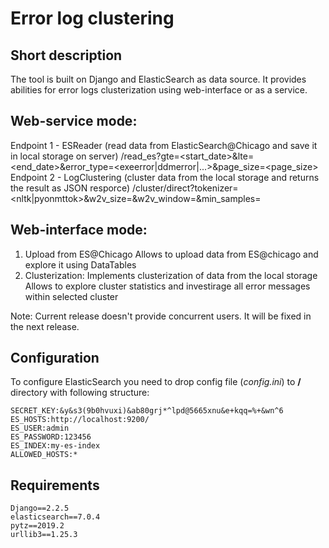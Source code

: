# Error log clustering

## Short description
The tool is built on Django and ElasticSearch as data source.
It provides abilities for error logs clusterization using web-interface or as a service.

Web-service mode:
-------------------
Endpoint 1 - ESReader (read data from ElasticSearch@Chicago and save it in local storage on server)
        /read_es?gte=<start_date>&lte=<end_date>&error_type=<exeerror|ddmerror|...>&page_size=<page_size>
Endpoint 2 - LogClustering (cluster data from the local storage and returns the result as JSON resporce)
        /cluster/direct?tokenizer=<nltk|pyonmttok>&w2v_size=<word2vec vector size>&w2v_window=<word2vec slicing window size>&min_samples=<for DBSCAN>

Web-interface mode:
-------------------
1) Upload from ES@Chicago
    Allows to upload data from ES@chicago and explore it using DataTables
2) Clusterization:
    Implements clusterization of data from the local storage
    Allows to explore cluster statistics and investirage all error messages within selected cluster

Note:
Current release doesn't provide concurrent users. It will be fixed in the next release.


## Configuration
To configure ElasticSearch you need to drop config file (*config.ini*) to **/** directory with following structure:
```
SECRET_KEY:&y&s3(9b0hvuxi)&ab80grj*^lpd@5665xnu&e+kqq=%+&wn^6
ES_HOSTS:http://localhost:9200/
ES_USER:admin
ES_PASSWORD:123456
ES_INDEX:my-es-index
ALLOWED_HOSTS:*
```
## Requirements
```
Django==2.2.5
elasticsearch==7.0.4
pytz==2019.2
urllib3==1.25.3
```
